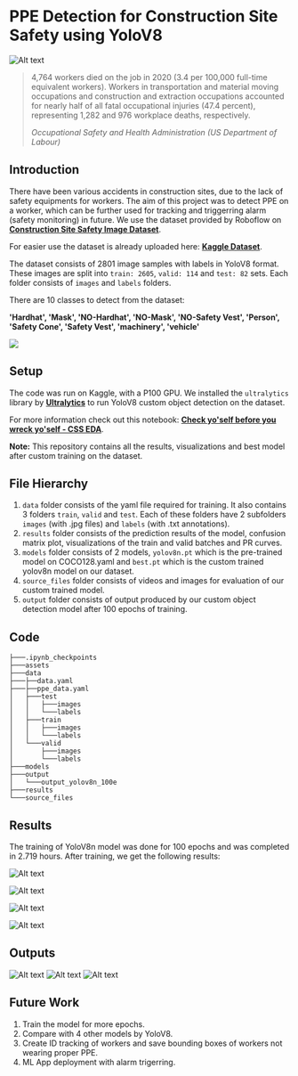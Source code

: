 # PPE Detection for Construction Site Safety using YoloV8
![Alt text](assets/videoconstruc2.gif)
> 4,764 workers died on the job in 2020 (3.4 per 100,000 full-time equivalent workers). Workers in transportation and material moving occupations and construction and extraction occupations accounted for nearly half of all fatal occupational injuries (47.4 percent), representing 1,282 and 976 workplace deaths, respectively. 
>
> *Occupational Safety and Health Administration (US Department of Labour)*


## Introduction

There have been various accidents in construction sites, due to the lack of safety equipments for workers. The aim of this project was to detect PPE on a worker, which can be further used for tracking and triggerring alarm (safety monitoring) in future. We use the dataset provided by Roboflow on [**Construction Site Safety Image Dataset**](https://universe.roboflow.com/roboflow-universe-projects/construction-site-safety). 

For easier use the dataset is already uploaded here: [**Kaggle Dataset**](https://www.kaggle.com/datasets/snehilsanyal/construction-site-safety-image-dataset-roboflow).

The dataset consists of 2801 image samples with labels in YoloV8 format. These images are split into `train: 2605`, `valid: 114` and `test: 82` sets. Each folder consists of `images` and `labels` folders.

There are 10 classes to detect from the dataset: 

**'Hardhat', 'Mask', 'NO-Hardhat', 'NO-Mask', 'NO-Safety Vest', 'Person', 'Safety Cone', 'Safety Vest', 'machinery', 'vehicle'**


![](assets/ppe.webp)


## Setup

The code was run on Kaggle, with a P100 GPU. We installed the `ultralytics` library by [**Ultralytics**](https://docs.ultralytics.com) to run YoloV8 custom object detection on the dataset.

For more information check out this notebook: [**Check yo'self before you wreck yo'self - CSS EDA**](https://www.kaggle.com/code/snehilsanyal/check-yo-self-before-you-wreck-yo-self-css-eda). 

**Note:** This repository contains all the results, visualizations and best model after custom training on the dataset.

## File Hierarchy

1. `data` folder consists of the yaml file required for training. It also contains 3 folders `train`, `valid` and `test`. Each of these folders have 2 subfolders `images` (with .jpg files) and `labels` (with .txt annotations).
2. `results` folder consists of the prediction results of the model, confusion matrix plot, visualizations of the train and valid batches and PR curves.
3. `models` folder consists of 2 models, `yolov8n.pt` which is the pre-trained model on COCO128.yaml and `best.pt` which is the custom trained yolov8n model on our dataset.
4. `source_files` folder consists of videos and images for evaluation of our custom trained model.
5. `output` folder consists of output produced by our custom object detection model after 100 epochs of training.



## Code

```
├───.ipynb_checkpoints
├───assets
├───data
├───├──data.yaml
├───├──ppe_data.yaml
│   ├───test
│   │   ├───images
│   │   └───labels
│   ├───train
│   │   ├───images
│   │   └───labels
│   └───valid
│       ├───images
│       └───labels
├───models
├───output
│   └───output_yolov8n_100e
├───results
└───source_files
```

## Results

The training of YoloV8n model was done for 100 epochs and was completed in 2.719 hours. After training, we get the following results:

![Alt text](results/confusion_matrix.png)

![Alt text](results/train_batch14672.jpg)

![Alt text](results/val_batch2_pred.jpg)

![Alt text](results/results.png)

## Outputs

![Alt text](output/output_yolov8n_100e/construction-safety.jpg)
![Alt text](output/output_yolov8n_100e/portrait-of-woman-with-mask-and-man-with-safety-glasses-on-a-construction-HX01FH.jpg)
![Alt text](output/output_yolov8n_100e/two-young-construction-workers-wearing-555864.jpg)
## Future Work

1. Train the model for more epochs.
2. Compare with 4 other models by YoloV8.
3. Create ID tracking of workers and save bounding boxes of workers not wearing proper PPE.
4. ML App deployment with alarm trigerring.
